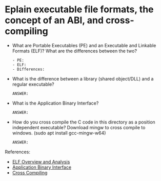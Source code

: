 # Eplain executable file formats, the concept of an ABI, and cross-compiling

- What are Portable Executables (PE) and an Executable and Linkable Formats (ELF)? What are the differences between the two?

    ```text
    - PE:
    - ELF:
    - Differences:
    ```

- What is the difference between a library (shared object/DLL) and a regular executable?

    ```text
    ANSWER:
    ```

- What is the Application Binary Interface?

    ```text
    ANSWER:
    ```

- How do you cross compile the C code in this directory as a position independent executable? Download mingw to cross compile to windows. (sudo apt install gcc-mingw-w64)

    ```text
    ANSWER:
    ```

References:

- [ELF Overview and Analysis](https://linux-audit.com/elf-binaries-on-linux-understanding-and-analysis/)
- [Application Binary Interface](https://en.wikipedia.org/wiki/Application_binary_interface)
- [Cross Compiling](https://arrayfire.com/cross-compile-to-windows-from-linux/)